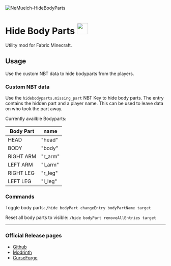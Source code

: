 ![NeMuelch-HideBodyParts](https://github.com/JR1811/hide-body-parts-fabric/assets/36027822/c0093a2b-7af2-422c-82d0-bd110fe2ea39)

# Hide Body Parts <img src="https://github.com/JR1811/hide-body-parts-fabric/assets/36027822/846db018-1f7d-4ea8-8dae-773da0377be2"  width="35" height="35">

Utility mod for Fabric Minecraft.

## Usage

Use the custom NBT data to hide bodyparts from the players.

### Custom NBT data

Use the `hidebodyparts.missing_part` NBT Key to hide body parts. The entry contains the hidden part and a player name. This can be used to leave data on who took the part away.

Currently availble Bodyparts:

| Body Part | name |
|---|---|
| HEAD | "head" |
| BODY | "body" |
| RIGHT ARM | "r_arm" |
| LEFT ARM | "l_arm" |
| RIGHT LEG | "r_leg" |
| LEFT LEG | "l_leg" |

### Commands

Toggle body parts: `/hide bodyPart changeEntry bodyPartName target`

Reset all body parts to visible: `/hide bodyPart removeAllEntries target`

---

### Official Release pages

- [Github](https://github.com/JR1811/hide-body-parts-fabric/releases)
- [Modrinth](https://modrinth.com/mod/hide-body-parts)
- [CurseForge](https://www.curseforge.com/minecraft/mc-mods/hide-body-parts)

